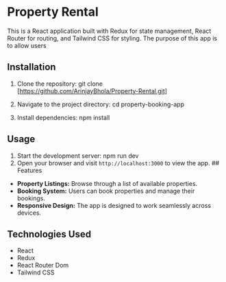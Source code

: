 # Property Rental

This is a React application built with Redux for state management, React Router for routing, and Tailwind CSS for styling. The purpose of this app is to allow users

## Installation

1. Clone the repository:
   git clone [https://github.com/ArinjayBhola/Property-Rental.git]

2. Navigate to the project directory:
   cd property-booking-app
3. Install dependencies:
   npm install

## Usage

1. Start the development server:
   npm run dev
2. Open your browser and visit `http://localhost:3000` to view the app. ## Features

- **Property Listings:** Browse through a list of available properties.
- **Booking System:** Users can book properties and manage their bookings.
- **Responsive Design:** The app is designed to work seamlessly across devices.

## Technologies Used

- React
- Redux
- React Router Dom
- Tailwind CSS
